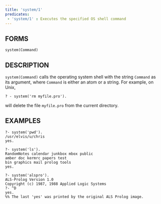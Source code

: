 ```yaml
---
title: 'system/1'
predicates:
 - 'system/1' : Executes the specified OS shell command
---
```


## FORMS

```
system(Command)
```

## DESCRIPTION

`system(Command)` calls the operating system shell with the string `Command` as its argument, where `Command` is either an atom or a string. For example, on Unix,

```
? - system('rm myfile.pro').
```
will delete the file `myfile.pro` from the current directory.


## EXAMPLES

```
?- system('pwd').
/usr/elvis/u/chris
yes.

?- system('ls').
RandomNotes calendar junkbox mbox public
amber doc kermrc papers test
bin graphics mail prolog tools
yes.

?- system('alspro').
ALS-Prolog Version 1.0
Copyright (c) 1987, 1988 Applied Logic Systems
?- ^D
yes.
%% The last 'yes' was printed by the original ALS Prolog image.
```
